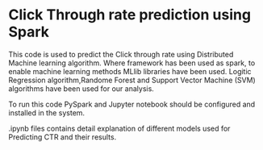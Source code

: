 # Click Through rate prediction using Spark
This code is used to predict the Click through rate using Distributed Machine learning algorithm. Where framework has been used as spark, to enable machine learning methods MLlib libraries have been used. Logitic Regression algorithm,Randome Forest and Support Vector Machine (SVM) algorithms have been used for our analysis.

To run this code PySpark and Jupyter notebook should be configured and installed in the system.
 
.ipynb files contains detail explanation of different models used for Predicting CTR and their results.

